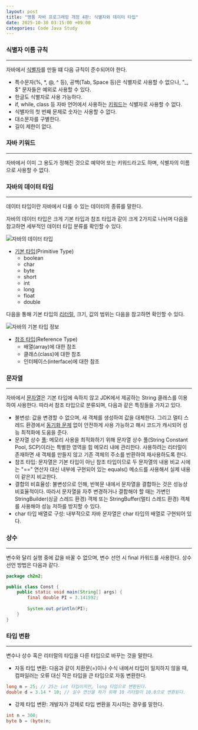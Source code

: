 ```yaml
---
layout: post
title: "명품 자바 프로그래밍 개정 4판: 식별자와 데이터 타입"
date: 2025-10-30 03:15:00 +09:00
categories: Code Java Study
---
```


### 식별자 이름 규칙
---
 자바에서 [식별자][1]를 만들 떄 다음 규칙이 준수되어야 한다.

 * 특수문자(%, *, @, ^ 등), 공백(Tab, Space 등)은 식별자로 사용할 수 없으나, "_, $" 문자들은 예외로 사용할 수 있다.
 * 한글도 식별자로 사용 가능하다.
 * if, while, class 등 자바 언어에서 사용하는 [키워드][2]는 식별자로 사용할 수 없다.
 * 식별자의 첫 번째 문제로 숫자는 사용할 수 없다.
 * 대소문자를 구별한다.
 * 길이 제한이 없다.

### 자바 키워드
---
 자바에서 이미 그 용도가 정해진 것으로 예악어 또는 키워드라고도 하며, 식별자의 이름으로 사용할 수 없다.
 
### 자바의 데이터 타입
---
 데이터 타입이란 자바에서 다룰 수 있는 데이터의 종류를 말한다.

 자바의 데이터 타입은 크게 기본 타입과 참조 타입과 같이 크게 2가지로 나뉘며 다음을 참고하면 세부적인 데이터 타입 분류를 확인할 수 있다.

![자바의 데이터 타입](https://drive.google.com/thumbnail?id=1o5Mo4v-8i1ossHm-dJ6Qi3ysvRBOsHWv&sz=w1000)

 * [기본 타입][3](Primitive Type)
	* boolean
	* char
	* byte
	* short
	* int
	* long
	* float
	* double

 다음을 통해 기본 타입의 [리터럴][4], 크기, 값의 범위는 다음을 참고하면 확인할 수 있다.

![자바의 기본 타입 정보](https://drive.google.com/thumbnail?id=1jZEPcyotqqZZKLtIOS_4Y8_yfG6Iyoz9&sz=w1000)

 * [참조 타입][5](Reference Type)
	* 배열(array)에 대한 참조
	* 클래스(class)에 대한 참조
	* 인터페이스(interface)에 대한 참조

### 문자열
---
 자바에서 [문자열][6]은 기본 타입에 속하지 않고 JDK에서 제공하는 String 클래스를 이용하여 사용한다. 따라서 참조 타입으로 분류되며, 다음과 같은 특징들을 가지고 있다.

 * 불변성: 값을 변경할 수 없으며, 새 객체를 생성하여 값을 대체한다. 그리고 멀티 스레드 환경에서 [동기화 문제][6] 없이 안전하게 사용 가능하고 해시 코드가 캐시되어 성능 최적화에 도움을 준다.
 * 문자열 상수 [풀][7]: 메모리 사용을 최적화하기 위해 문자열 상수 풀(String Constant Pool, SCP)이라는 특별한 영역을 힙 메모리 내에 관리한다. 사용하려는 리터럴이 존재하면 새 객체를 만들지 않고 기존 객체의 주소를 반환하여 재사용하도록 한다.
 * 참조 타입: 문자열은 기본 타입이 아닌 참조 타입이므로 두 문자열의 내용 비교 시에는 "==" 연산자 대신 내부에 구현되어 있는 equals() 메소드를 사용해서 실제 내용이 같은지 비교한다.
 * 결합의 비효율성: 불변성으로 인해, 반복문 내에서 문자열을 결합하는 것은 성능상 비효율적이다. 따라서 문자열을 자주 변경하거나 결합해야 할 때는 가변인 StringBuilder(싱글 스레드 환경) 객체 또는 StringBuffer(멀티 스레드 환경) 객체를 사용해야 성능 저하를 방지할 수 있다.
 * char 타입 배열로 구성: 내부적으로 자바 문자열은 char 타입의 배열로 구현되어 있다.

### 상수
---
 변수와 달리 실행 중에 값을 바꿀 수 없으며, 변수 선언 시 final 카워드를 사용한다. 상수 선언 방법은 다음과 같다.

```java
package ch2n2;

public class Const {
	public static void main(String[] args) {
		final double PI = 3.141592;
		
		System.out.println(PI);
	}
}
```

### 타입 변환
---
 변수나 상수 혹은 리터럴의 타입을 다른 타입으로 바꾸는 것을 말한다.
 
 * 자동 타입 변환: 다음과 같이 치환문(=)이나 수식 내에서 타입이 일치하지 않을 때, 컴파일러는 오류 대신 작은 타입을 큰 타입으로 자동 변환한다.

```java
long m = 25; // 25는 int 타입이지만, long 타입으로 변환된다.
double d = 3.14 * 10; // 실수 연산을 하기 위해 10 리터럴이 10.0으로 변환된다.
```

 * 강제 타입 변환: 개발자가 강제로 타입 변환을 지시하는 경우를 말한다.

```java
int n = 300;
byte b = (byte)n;
```

 [1]: https://ko.wikipedia.org/wiki/%EC%8B%9D%EB%B3%84%EC%9E%90 "클래스, 변수, 상수, 메소드 등에 붙이는 이름을 말한다."
 [2]: https://en.wikipedia.org/wiki/List_of_Java_keywords "변수, 메소드, 클래스 명 또는 기타 식별자와 같은 구문에서 사용할 수 없는 미리 정의된 의미를 갖는 예악어를 의미한다."
 [3]: https://docs.oracle.com/javase/tutorial/java/nutsandbolts/datatypes.html "스택 메모리 영역에 변수에 할당한 값이 직접 저장된다."
  [4]: https://en.wikipedia.org/wiki/Literal_(mathematical_logic) "프로그램에 직접 표현한 값을 말한다."
 [5]: https://docs.oracle.com/javase/tutorial/java/nutsandbolts/arrays.html "힙 메모리 영역에 객체가 저장된다. 이는 스택 메모리 주소 값에 객체를 참조하는데 필요한 주소 값 전체를 나타내는 참조 변수가 생성된다는 것을 의미한다."
 [6]: https://en.wikipedia.org/wiki/String_interning "문자열 인터닝은 불변이어야 하는 각 고유 문자열 값의 복사본을 하나만 저장하는 방법이다. 인터닝하면 문자열을 만들거나 인턴할 때 더 많은 시간이 필요하지만 일부 문자열 처리 작업을 더 시간 효율적이거나 공간 효율적으로 만든다는 특징이 있다."
 [7]: https://en.wikipedia.org/wiki/Object_pool_pattern "필요에 따라 객체 공간을 할당하고 파괴하는 대신 사용할 준비가 된 초기화된 객체 공간을 사용하는 소프트웨어 생성 패턴으로 풀에서 객체를 요청하고 반환된 객체에 대한 작업을 수행한다. 이는 자바의 플랫폼 독립성과 JVM의 메모리 관리라는 큰 시스템의 특징 때문에 필연적인 최적화 메커니즘이다."
